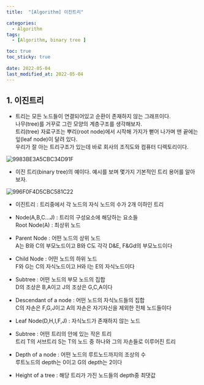 ```yaml
---
title:  "[Algorithm] 이진트리"

categories:
  - Algorithm
tags:
  - [Algorithm, binary tree ]

toc: true
toc_sticky: true
 
date: 2022-05-04
last_modified_at: 2022-05-04
---
```


## 1. 이진트리
- 트리는 모든 노드들이 연결되어있고 순환이 존재하지 않는 그래프이다.  
나무(tree)를 거꾸로 그린 모양의 계층구조를 생각해보자.   
  트리(tree) 자료구조는 뿌리(root node)에서 시작해 가지가 뻗어 나가며 맨 끝에는 잎(leaf node)이 달려 있다.  
  우리가 잘 아는 트리구조가 있는데 바로 회사의 조직도와 컴퓨터 디렉토리이다.

![9983BE3A5CBC34D91F](https://user-images.githubusercontent.com/93639793/166653666-b381931c-e067-453e-a92d-a6c99bca1695.png)


- 이진 트리(binary tree)의 예이다. 예시를 보며 몇가지 기본적인 트리 용어를 알아보자.

![996F0F4D5CBC581C22](https://user-images.githubusercontent.com/93639793/166653736-042f03c8-0694-4c63-90ee-b1b583028ca0.png)

- 이진트리 : 트리중에서 각 노드의 자식 노드의 수가 2개 이하인 트리


- Node(A,B,C...J) : 트리의 구성요소에 해당하는 요소들   
Root Node(A) : 최상위 노드

- Parent Node : 어떤 노드의 상위 노드   
A는 B와 C의 부모노드이고 B와 C도 각각 D&E, F&Gd의 부모노드이다

- Child Node : 어떤 노드의 하위 노드   
F와 G는 C의 자식노드이고 H와 I는 E의 자식노드이다

- Subtree : 어떤 노드의 부모 노드의 집합   
D의 조상은 B,A이고 J의 조상은 G,C,A이다

- Descendant of a node : 어떤 노드의 자식노드들의 집합   
C의 자손은 F,G,J이고 A의 자손은 자기자신을 제외한 전체 노드들이다

- Leaf Node(D,H,I,F,J) : 자식노드가 존재하지 않는 노드

- Subtree : 어떤 트리의 안에 있는 작은 트리   
트리 T의 서브트리 S는 T의 노드 중 하나와 그의 자손들로 이루어진 트리

- Depth of a node : 어떤 노드의 루트노드까지의 조상의 수   
루트노드의 depth는 0이고 G의 depth는 2이다

- Height of a tree : 해당 트리가 가진 노드들의 depth중 최댓값
  <br>
  